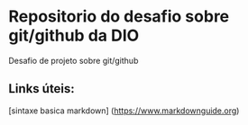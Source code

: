 # Repositorio do desafio sobre git/github da DIO
Desafio de projeto sobre git/github

## Links úteis: 
[sintaxe basica markdown] (https://www.markdownguide.org)
